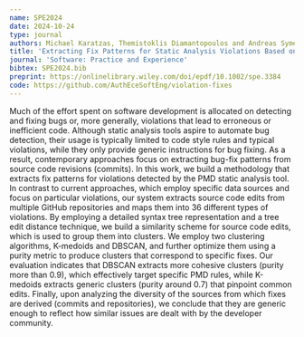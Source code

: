 ```yaml
---
name: SPE2024
date: 2024-10-24
type: journal
authors: Michael Karatzas, Themistoklis Diamantopoulos and Andreas Symeonidis
title: 'Extracting Fix Patterns for Static Analysis Violations Based on Collective Developer Knowledge'
journal: 'Software: Practice and Experience'
bibtex: SPE2024.bib
preprint: https://onlinelibrary.wiley.com/doi/epdf/10.1002/spe.3384
code: https://github.com/AuthEceSoftEng/violation-fixes
---
```


Much of the effort spent on software development is allocated on detecting and fixing bugs or, more generally,
violations that lead to erroneous or inefficient code. Although static analysis tools aspire to automate bug
detection, their usage is typically limited to code style rules and typical violations, while they only provide
generic instructions for bug fixing. As a result, contemporary approaches focus on extracting bug-fix patterns
from source code revisions (commits). In this work, we build a methodology that extracts fix patterns for
violations detected by the PMD static analysis tool. In contrast to current approaches, which employ specific
data sources and focus on particular violations, our system extracts source code edits from multiple GitHub
repositories and maps them into 36 different types of violations. By employing a detailed syntax tree
representation and a tree edit distance technique, we build a similarity scheme for source code edits, which
is used to group them into clusters. We employ two clustering algorithms, K-medoids and DBSCAN, and further
optimize them using a purity metric to produce clusters that correspond to specific fixes. Our evaluation
indicates that DBSCAN extracts more cohesive clusters (purity more than 0.9), which effectively target specific
PMD rules, while K-medoids extracts generic clusters (purity around 0.7) that pinpoint common edits. Finally,
upon analyzing the diversity of the sources from which fixes are derived (commits and repositories), we
conclude that they are generic enough to reflect how similar issues are dealt with by the developer community.
